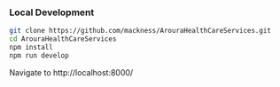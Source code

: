 ### Local Development

```bash
git clone https://github.com/mackness/ArouraHealthCareServices.git
cd ArouraHealthCareServices
npm install
npm run develop
```

Navigate to http://localhost:8000/
